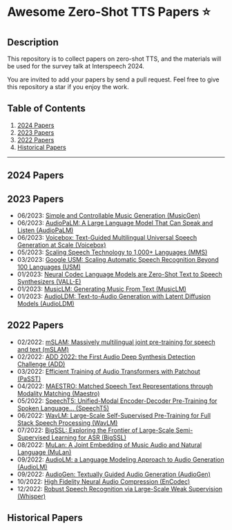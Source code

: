# Awesome Zero-Shot TTS Papers ⭐️

## Description
This repository is to collect papers on zero-shot TTS, and the materials will be used for the survey talk at Interspeech 2024. 

You are invited to add your papers by send a pull request. Feel free to give this repository a star if you enjoy the work.

## Table of Contents
1. [2024 Papers](#2024)
2. [2023 Papers](#2023)
3. [2022 Papers](#2022)
4. [Historical Papers](#history)


----
## 2024 Papers <a name="2024"></a>

## 2023 Papers <a name="2023"></a>
* 06/2023: [Simple and Controllable Music Generation (MusicGen)](https://arxiv.org/abs/2306.05284)
* 06/2023: [AudioPaLM: A Large Language Model That Can Speak and Listen (AudioPaLM)](https://arxiv.org/abs/2306.12925)
* 06/2023: [Voicebox: Text-Guided Multilingual Universal Speech Generation at Scale (Voicebox)](https://arxiv.org/abs/2306.15687)
* 05/2023: [Scaling Speech Technology to 1,000+ Languages (MMS)](https://arxiv.org/abs/2305.13516)
* 03/2023: [Google USM: Scaling Automatic Speech Recognition Beyond 100 Languages (USM)](https://arxiv.org/abs/2303.01037)
* 01/2023: [Neural Codec Language Models are Zero-Shot Text to Speech Synthesizers (VALL-E)](https://arxiv.org/abs/2301.02111)
* 01/2023: [MusicLM: Generating Music From Text (MusicLM)](https://arxiv.org/abs/2301.11325)
* 01/2023: [AudioLDM: Text-to-Audio Generation with Latent Diffusion Models (AudioLDM)](https://arxiv.org/abs/2301.12503)

## 2022 Papers <a name="2022"></a>
* 02/2022: [mSLAM: Massively multilingual joint pre-training for speech and text (mSLAM)](https://arxiv.org/abs/2202.01374)
* 02/2022: [ADD 2022: the First Audio Deep Synthesis Detection Challenge (ADD)](https://arxiv.org/abs/2202.08433)
* 03/2022: [Efficient Training of Audio Transformers with Patchout (PaSST)](https://arxiv.org/abs/2110.05069)
* 04/2022: [MAESTRO: Matched Speech Text Representations through Modality Matching (Maestro)](https://arxiv.org/abs/2204.03409)
* 05/2022: [SpeechT5: Unified-Modal Encoder-Decoder Pre-Training for Spoken Language... (SpeechT5)](https://arxiv.org/abs/2110.07205)
* 06/2022: [WavLM: Large-Scale Self-Supervised Pre-Training for Full Stack Speech Processing (WavLM)](https://ieeexplore.ieee.org/abstract/document/9814838)
* 07/2022: [BigSSL: Exploring the Frontier of Large-Scale Semi-Supervised Learning for ASR (BigSSL)](https://arxiv.org/abs/2109.13226)
* 08/2022: [MuLan: A Joint Embedding of Music Audio and Natural Language (MuLan)](https://arxiv.org/abs/2208.12415)
* 09/2022: [AudioLM: a Language Modeling Approach to Audio Generation (AudioLM)](https://arxiv.org/abs/2209.03143)
* 09/2022: [AudioGen: Textually Guided Audio Generation (AudioGen)](https://arxiv.org/abs/2209.15352)
* 10/2022: [High Fidelity Neural Audio Compression (EnCodec)](https://arxiv.org/abs/2210.13438)
* 12/2022: [Robust Speech Recognition via Large-Scale Weak Supervision (Whisper)](https://arxiv.org/abs/2212.04356)

## Historical Papers <a name="history"></a>

